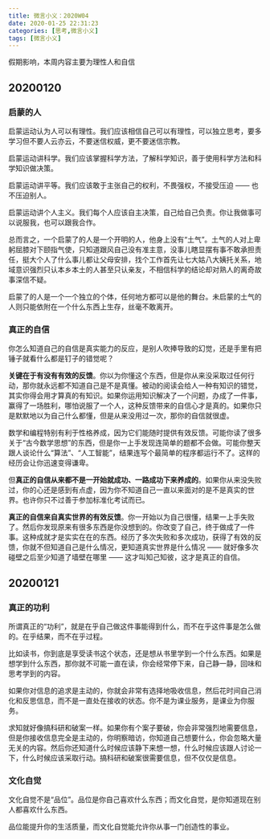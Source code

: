 ```yaml
---
title: 微言小义：2020W04
date: 2020-01-25 22:31:23
categories: [思考,微言小义]
tags: [微言小义]
---
```


假期影响，本周内容主要为理性人和自信

<!-- more -->

## 20200120

### 启蒙的人

启蒙运动认为人可以有理性。我们应该相信自己可以有理性，可以独立思考，要多学习但不要人云亦云，不要迷信权威，更不要迷信宗教。

启蒙运动讲科学。我们应该掌握科学方法，了解科学知识，善于使用科学方法和科学知识做决策。

启蒙运动讲平等。我们应该敢于主张自己的权利，不畏强权，不接受压迫 —— 也不压迫别人。

启蒙运动讲个人主义。我们每个人应该自主决策，自己给自己负责。你让我做事可以说服我，也可以跟我合作。

总而言之，一个启蒙了的人是一个开明的人，他身上没有“土气”。土气的人对上卑躬屈膝对下颐指气使，只知道跟风自己没有准主意，没事儿瞎显摆有事不敢承担责任，挺大个人了什么事儿都让父母安排，找个工作首先让七大姑八大姨托关系，地域意识强烈只认本乡本土的人甚至只认亲友，不相信科学的结论却对熟人的离奇故事深信不疑。

启蒙了的人是一个一个独立的个体，任何地方都可以是他的舞台。未启蒙的土气的人则只能依附在一个什么东西上生存，丝毫不敢离开。

### 真正的自信

你怎么知道自己的自信是真实能力的反应，是别人吹捧导致的幻觉，还是手里有把锤子就看什么都是钉子的错觉呢？

**关键在于有没有有效的反馈**。你以为你懂这个东西，但是你从来没采取过任何行动，那你就永远都不知道自己是不是真懂。被动的阅读会给人一种有知识的错觉，其实你得会用才算真的有知识。如果你运用知识解决了一个问题，办成了一件事，赢得了一场胜利，哪怕说服了一个人，这种反馈带来的自信心才是真的。如果你只是默默地以为自己什么都懂，但是从来没用过一次，那你的自信就很虚。

数学和编程特别有利于性格养成，因为它们能随时提供有效反馈。可能你读了很多关于“古今数学思想”的东西，但是你一上手发现连简单的题都不会做。可能你整天跟人谈论什么“算法”、“人工智能”，结果连写个最简单的程序都运行不了。这样的经历会让你迅速变得谦卑。

但**真正的自信从来都不是一开始就成功、一路成功下来养成的**。如果你从来没失败过，你的心还是感到有点虚，因为你不知道自己一直以来面对的是不是真实的世界。也许你只不过善于参加标准化考试而已。

**真正的自信来自真实世界的有效反馈**。你一开始以为自己很懂，结果一上手失败了。然后你发现原来有很多东西是你没想到的。你改变了自己，终于做成了一件事。这种成就才是实实在在的东西。经历了多次失败和多次成功，获得了有效的反馈，你就不但知道自己是什么情况，更知道真实世界是什么情况 —— 就好像多次碰壁之后至少知道了墙壁在哪里 —— 这才叫知己知彼，这才是真正的自信。

## 20200121

### 真正的功利

所谓真正的“功利”，就是在乎自己做这件事能得到什么，而不在乎这件事是怎么做的。在乎结果，而不在乎过程。

比如读书，你到底是享受读书这个状态，还是想从书里学到一个什么东西。如果是想学到什么东西，那你就不可能一直在读，你会经常停下来，自己静一静，回味和思考学到的内容。

如果你对信息的追求是主动的，你就会非常有选择地吸收信息，然后花时间自己消化和反思信息，而不是一直处在接收的状态。你不是为课业服务，是课业为你服务。

求知就好像搞科研和破案一样。如果你有个案子要破，你会非常强烈地需要信息，但是你接收信息完全是主动的，你明察暗访，你知道自己想要什么，你会忽略大量无关的内容。然后你还知道什么时候应该静下来想一想，什么时候应该跟人讨论一下，什么时候应该采取行动。搞科研和破案很需要信息，但不仅仅是信息。

### 文化自觉

文化自觉不是“品位”。品位是你自己喜欢什么东西；而文化自觉，是你知道现在别人都喜欢什么东西。

品位能提升你的生活质量，而文化自觉能允许你从事一门创造性的事业。
